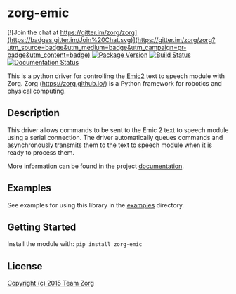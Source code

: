 # zorg-emic

[![Join the chat at https://gitter.im/zorg/zorg](https://badges.gitter.im/Join%20Chat.svg)](https://gitter.im/zorg/zorg?utm_source=badge&utm_medium=badge&utm_campaign=pr-badge&utm_content=badge)
[![Package Version](https://img.shields.io/pypi/v/zorg-emic.svg)](https://pypi.python.org/pypi/zorg-emic/)
[![Build Status](https://travis-ci.org/zorg/zorg-emic.svg)](https://travis-ci.org/zorg/zorg-emic)
[![Documentation Status](https://readthedocs.org/projects/zorg-emic/badge/?version=latest)](http://zorg-emic.readthedocs.org/en/latest/?badge=latest)

This is a python driver for controlling the [Emic2](https://www.sparkfun.com/products/11711) text to speech module with Zorg. Zorg (https://zorg.github.io/) is a Python framework for robotics and physical computing.

## Description

This driver allows commands to be sent to the Emic 2 text to speech module using a serial connection.
The driver automatically queues commands and asynchronously transmits them to the text to speech module when it is ready to process them.

More information can be found in the project [documentation](http://zorg-emic.rtfd.org).

## Examples
See examples for using this library in the [examples](https://github.com/zorg/zorg-emic/tree/master/examples) directory.

## Getting Started
Install the module with: `pip install zorg-emic`

## License
[Copyright (c) 2015 Team Zorg](https://github.com/zorg/zorg-emic/blob/master/LICENSE.md)
